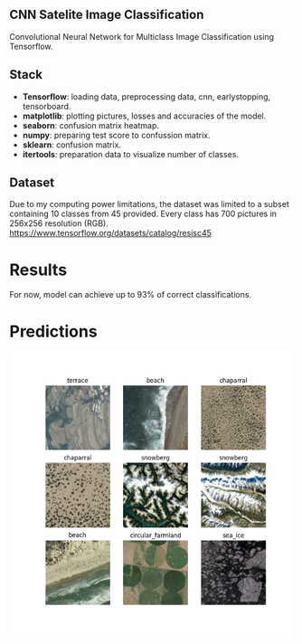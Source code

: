## CNN Satelite Image Classification
Convolutional Neural Network for Multiclass Image Classification using Tensorflow. 
## Stack
- **Tensorflow**: loading data, preprocessing data, cnn, earlystopping, tensorboard.
- **matplotlib**: plotting pictures, losses and accuracies of the model.
- **seaborn**: confusion matrix heatmap. 
- **numpy**: preparing test score to confussion matrix. 
- **sklearn**: confusion matrix.
- **itertools**: preparation data to visualize number of classes.
## Dataset
Due to my computing power limitations, the dataset was limited to a subset containing 10 classes from 45 provided. 
Every class has 700 pictures in 256x256 resolution (RGB). 
https://www.tensorflow.org/datasets/catalog/resisc45

# Results
For now, model can achieve up to 93% of correct classifications.

# Predictions

![Test prediction](./predictions/prediction.png)
